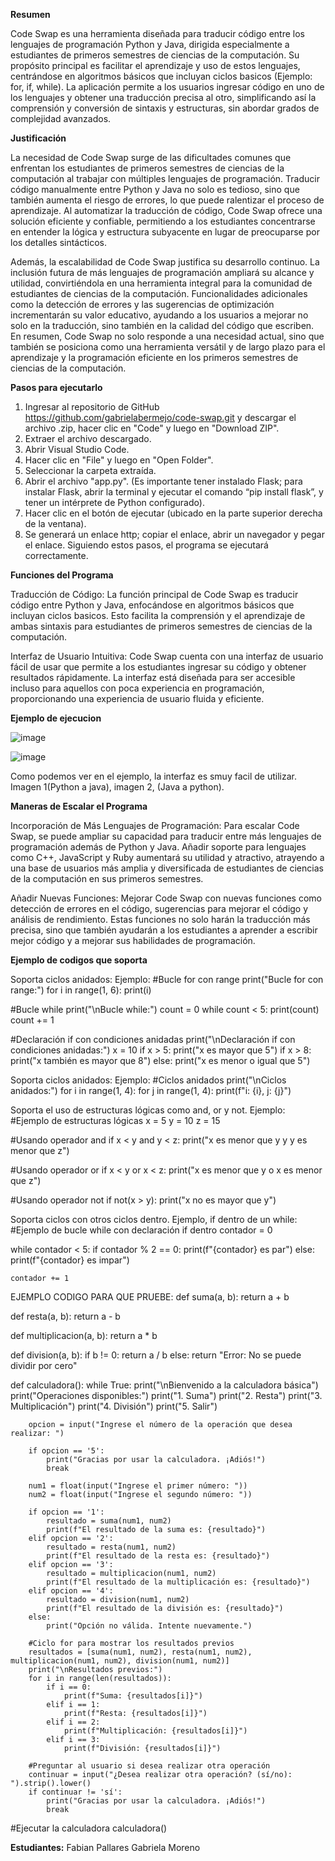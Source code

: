 **Resumen**

Code Swap es una herramienta diseñada para traducir código entre los lenguajes de programación Python y Java, dirigida especialmente a estudiantes de primeros semestres de ciencias de la computación. Su propósito principal es facilitar el aprendizaje y uso de estos lenguajes, centrándose en algoritmos básicos que incluyan ciclos basicos (Ejemplo: for, if, while). La aplicación permite a los usuarios ingresar código en uno de los lenguajes y obtener una traducción precisa al otro, simplificando así la comprensión y conversión de sintaxis y estructuras, sin abordar grados de complejidad avanzados.

**Justificación**

La necesidad de Code Swap surge de las dificultades comunes que enfrentan los estudiantes de primeros semestres de ciencias de la computación al trabajar con múltiples lenguajes de programación. Traducir código manualmente entre Python y Java no solo es tedioso, sino que también aumenta el riesgo de errores, lo que puede ralentizar el proceso de aprendizaje. Al automatizar la traducción de código, Code Swap ofrece una solución eficiente y confiable, permitiendo a los estudiantes concentrarse en entender la lógica y estructura subyacente en lugar de preocuparse por los detalles sintácticos.

Además, la escalabilidad de Code Swap justifica su desarrollo continuo. La inclusión futura de más lenguajes de programación ampliará su alcance y utilidad, convirtiéndola en una herramienta integral para la comunidad de estudiantes de ciencias de la computación. Funcionalidades adicionales como la detección de errores y las sugerencias de optimización incrementarán su valor educativo, ayudando a los usuarios a mejorar no solo en la traducción, sino también en la calidad del código que escriben. En resumen, Code Swap no solo responde a una necesidad actual, sino que también se posiciona como una herramienta versátil y de largo plazo para el aprendizaje y la programación eficiente en los primeros semestres de ciencias de la computación.

**Pasos para ejecutarlo**

1. Ingresar al repositorio de GitHub https://github.com/gabrielabermejo/code-swap.git y descargar el archivo .zip, hacer clic en "Code" y luego en "Download ZIP".
2. Extraer el archivo descargado.
3. Abrir Visual Studio Code.
4. Hacer clic en "File" y luego en "Open Folder".
5. Seleccionar la carpeta extraída.
6. Abrir el archivo "app.py".
(Es importante tener instalado Flask; para instalar Flask, abrir la terminal y ejecutar el comando “pip install flask”, y tener un intérprete de Python configurado).
7. Hacer clic en el botón de ejecutar (ubicado en la parte superior derecha de la ventana).
8. Se generará un enlace http; copiar el enlace, abrir un navegador y pegar el enlace.
Siguiendo estos pasos, el programa se ejecutará correctamente.

**Funciones del Programa**

Traducción de Código: La función principal de Code Swap es traducir código entre Python y Java, enfocándose en algoritmos básicos que incluyan ciclos basicos. Esto facilita la comprensión y el aprendizaje de ambas sintaxis para estudiantes de primeros semestres de ciencias de la computación.

Interfaz de Usuario Intuitiva: Code Swap cuenta con una interfaz de usuario fácil de usar que permite a los estudiantes ingresar su código y obtener resultados rápidamente. La interfaz está diseñada para ser accesible incluso para aquellos con poca experiencia en programación, proporcionando una experiencia de usuario fluida y eficiente.

**Ejemplo de ejecucion**

![image](https://github.com/gabrielabermejo/code-swap/assets/142366964/479ac3f6-c69f-4c4d-9f18-e852bbd1b1a0)

![image](https://github.com/gabrielabermejo/code-swap/assets/142366964/f7ae3ea1-f5fb-46d0-b6cc-0a23ed8b4106)


Como podemos ver en el ejemplo, la interfaz es smuy facil de utilizar. Imagen 1(Python a java), imagen 2, (Java a python).


**Maneras de Escalar el Programa**

Incorporación de Más Lenguajes de Programación: Para escalar Code Swap, se puede ampliar su capacidad para traducir entre más lenguajes de programación además de Python y Java. Añadir soporte para lenguajes como C++, JavaScript y Ruby aumentará su utilidad y atractivo, atrayendo a una base de usuarios más amplia y diversificada de estudiantes de ciencias de la computación en sus primeros semestres.

Añadir Nuevas Funciones: Mejorar Code Swap con nuevas funciones como detección de errores en el código, sugerencias para mejorar el código y análisis de rendimiento. Estas funciones no solo harán la traducción más precisa, sino que también ayudarán a los estudiantes a aprender a escribir mejor código y a mejorar sus habilidades de programación.

**Ejemplo de codigos que soporta**

Soporta ciclos anidados: 
Ejemplo: 
#Bucle for con range
print("Bucle for con range:")
for i in range(1, 6):
    print(i)

#Bucle while
print("\nBucle while:")
count = 0
while count < 5:
    print(count)
    count += 1

#Declaración if con condiciones anidadas
print("\nDeclaración if con condiciones anidadas:")
x = 10
if x > 5:
    print("x es mayor que 5")
    if x > 8:
        print("x también es mayor que 8")
else:
    print("x es menor o igual que 5")


Soporta ciclos anidados:
Ejemplo:
#Ciclos anidados
print("\nCiclos anidados:")
for i in range(1, 4):
    for j in range(1, 4):
        print(f"i: {i}, j: {j}")

Soporta el uso de estructuras lógicas como and, or y not.
Ejemplo: 
#Ejemplo de estructuras lógicas
x = 5
y = 10
z = 15

#Usando operador and
if x < y and y < z:
    print("x es menor que y y y es menor que z")

#Usando operador or
if x < y or x < z:
    print("x es menor que y o x es menor que z")

#Usando operador not
if not(x > y):
    print("x no es mayor que y")

Soporta ciclos con otros ciclos dentro.
Ejemplo, if dentro de un while:
#Ejemplo de bucle while con declaración if dentro
contador = 0

while contador < 5:
    if contador % 2 == 0:
        print(f"{contador} es par")
    else:
        print(f"{contador} es impar")
    
    contador += 1

EJEMPLO CODIGO PARA QUE PRUEBE:
def suma(a, b):
    return a + b

def resta(a, b):
    return a - b

def multiplicacion(a, b):
    return a * b

def division(a, b):
    if b != 0:
        return a / b
    else:
        return "Error: No se puede dividir por cero"

def calculadora():
    while True:
        print("\nBienvenido a la calculadora básica")
        print("Operaciones disponibles:")
        print("1. Suma")
        print("2. Resta")
        print("3. Multiplicación")
        print("4. División")
        print("5. Salir")
        
        opcion = input("Ingrese el número de la operación que desea realizar: ")
        
        if opcion == '5':
            print("Gracias por usar la calculadora. ¡Adiós!")
            break
        
        num1 = float(input("Ingrese el primer número: "))
        num2 = float(input("Ingrese el segundo número: "))
        
        if opcion == '1':
            resultado = suma(num1, num2)
            print(f"El resultado de la suma es: {resultado}")
        elif opcion == '2':
            resultado = resta(num1, num2)
            print(f"El resultado de la resta es: {resultado}")
        elif opcion == '3':
            resultado = multiplicacion(num1, num2)
            print(f"El resultado de la multiplicación es: {resultado}")
        elif opcion == '4':
            resultado = division(num1, num2)
            print(f"El resultado de la división es: {resultado}")
        else:
            print("Opción no válida. Intente nuevamente.")
        
        #Ciclo for para mostrar los resultados previos
        resultados = [suma(num1, num2), resta(num1, num2), multiplicacion(num1, num2), division(num1, num2)]
        print("\nResultados previos:")
        for i in range(len(resultados)):
            if i == 0:
                print(f"Suma: {resultados[i]}")
            elif i == 1:
                print(f"Resta: {resultados[i]}")
            elif i == 2:
                print(f"Multiplicación: {resultados[i]}")
            elif i == 3:
                print(f"División: {resultados[i]}")
        
        #Preguntar al usuario si desea realizar otra operación
        continuar = input("¿Desea realizar otra operación? (sí/no): ").strip().lower()
        if continuar != 'sí':
            print("Gracias por usar la calculadora. ¡Adiós!")
            break

#Ejecutar la calculadora
calculadora()


**Estudiantes:**
Fabian Pallares
Gabriela Moreno
